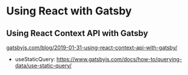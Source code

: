 # Using React with Gatsby 

## Using React Context API with Gatsby
[gatsbyjs.com/blog/2019-01-31-using-react-context-api-with-gatsby/](https://www.gatsbyjs.com/blog/2019-01-31-using-react-context-api-with-gatsby/)

- useStaticQuery: https://www.gatsbyjs.com/docs/how-to/querying-data/use-static-query/